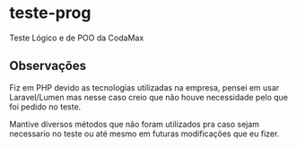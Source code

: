 # teste-prog
Teste Lógico e de POO da CodaMax

## Observações
Fiz em PHP devido as tecnologias utilizadas na empresa, pensei em usar Laravel/Lumen mas nesse caso creio que não houve necessidade pelo que foi pedido no teste.

Mantive diversos métodos que não foram utilizados pra caso sejam necessario no teste ou até mesmo em futuras modificações que eu fizer.


